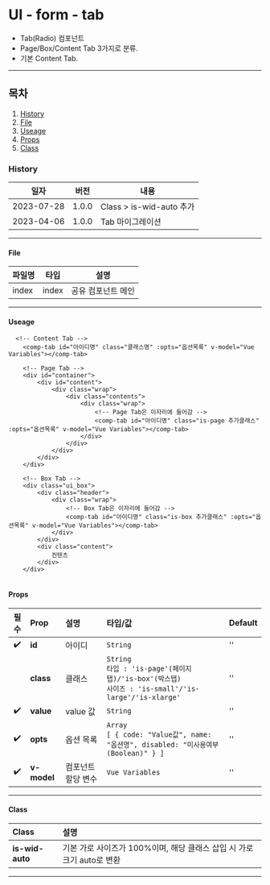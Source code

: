 # UI - form - tab

-   Tab(Radio) 컴포넌트
-   Page/Box/Content Tab 3가지로 분류.
-   기본 Content Tab.

---

## 목차

1. [History](#history)
2. [File](#file)
3. [Useage](#useage)
4. [Props](#props)
5. [Class](#class)

### History

| 일자       | 버전  | 내용                     |
| ---------- | ----- | ------------------------ |
| 2023-07-28 | 1.0.0 | Class > is-wid-auto 추가 |
| 2023-04-06 | 1.0.0 | Tab 마이그레이션         |

---

#### File

| 파일명 | 타입  | 설명               |
| ------ | ----- | ------------------ |
| index  | index | 공유 컴포넌트 메인 |

---

#### Useage

```vue
  <!-- Content Tab -->
    <comp-tab id="아이디명" class="클래스명" :opts="옵션목록" v-model="Vue Variables"></comp-tab>

    <!-- Page Tab -->
    <div id="container">
        <div id="content">
            <div class="wrap">
                <div class="contents">
                    <div class="wrap">
                        <!-- Page Tab은 이자리에 들어감 -->
                        <comp-tab id="아이디명" class="is-page 추가클래스" :opts="옵션목록" v-model="Vue Variables"></comp-tab>
                    </div>
                </div>
            </div>
        </div>
    </div>

    <!-- Box Tab -->
    <div class="ui_box">
        <div class="header">
            <div class="wrap">
                <!-- Box Tab은 이자리에 들어감 -->
                <comp-tab id="아이디명" class="is-box 추가클래스" :opts="옵션목록" v-model="Vue Variables"></comp-tab>
            </div>
        </div>
        <div class="content">
            컨텐츠
        </div>
    </div>


```

#### Props

|        필수        | Prop        | 설명               | 타입/값                                                                                                      | Default |
| :----------------: | :---------- | :----------------- | :----------------------------------------------------------------------------------------------------------- | :------ |
| :heavy_check_mark: | **id**      | 아이디             | `String`                                                                                                     | ''      |
|                    | **class**   | 클래스             | `String` <br> `타입 : 'is-page'(페이지탭)/'is-box'(박스탭)`<br> `사이즈 : 'is-small'/'is-large'/'is-xlarge'` | ''      |
| :heavy_check_mark: | **value**   | value 값           | `String`                                                                                                     | ''      |
| :heavy_check_mark: | **opts**    | 옵션 목록          | `Array` <br> `[ { code: "Value값", name: "옵션명", disabled: "미사용여부(Boolean)" } ]`                      | ''      |
| :heavy_check_mark: | **v-model** | 컴포넌트 할당 변수 | `Vue Variables`                                                                                              | ''      |

---

#### Class

| Class           | 설명                                                                   |
| :-------------- | :--------------------------------------------------------------------- |
| **is-wid-auto** | 기본 가로 사이즈가 100%이며, 해당 클래스 삽입 시 가로 크기 auto로 변환 |

---
